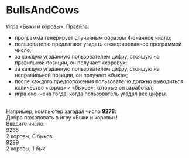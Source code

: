 # BullsAndCows

Игра «Быки и коровы». Правила:<br>
- программа генерирует случайным образом 4-значное число;<br>
- пользователю предлагают угадать сгенерированное программой число;<br>
- за каждую угаданную пользователем цифру, стоящую на правильной позиции, он получает «корову»;<br>
- за каждую угаданную пользователем цифру, стоящую на неправильной позиции, он получает «быка»;<br>
- после каждого предположения пользователю должно выводиться количество «коров» и «быков», которые он заработал;<br>
- игра окончена тогда, когда пользователь угадал все цифры.<br>
<br>
Например, компьютер загадал число <strong>9278</strong>:<br>
Добро пожаловать в игру «Быки и коровы»!<br>
Введите число:<br>
9265<br>
2 коровы, 0 быков<br>
9289<br>
2 коровы, 1 бык
